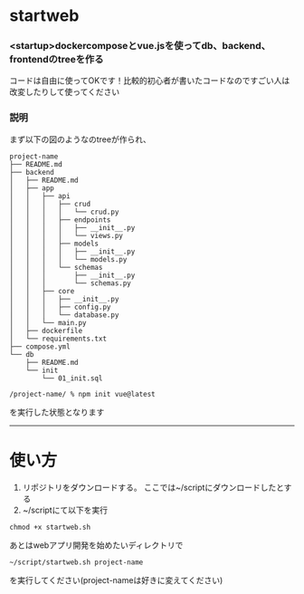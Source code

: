 # startweb
### &lt;startup>dockercomposeとvue.jsを使ってdb、backend、frontendのtreeを作る

コードは自由に使ってOKです！比較的初心者が書いたコードなのですごい人は改変したりして使ってください
### 説明
まず以下の図のようなのtreeが作られ、
```
project-name
├── README.md
├── backend
│   ├── README.md
│   ├── app
│   │   ├── api
│   │   │   ├── crud
│   │   │   │   └── crud.py
│   │   │   ├── endpoints
│   │   │   │   ├── __init__.py
│   │   │   │   └── views.py
│   │   │   ├── models
│   │   │   │   ├── __init__.py
│   │   │   │   └── models.py
│   │   │   └── schemas
│   │   │       ├── __init__.py
│   │   │       └── schemas.py
│   │   ├── core
│   │   │   ├── __init__.py
│   │   │   ├── config.py
│   │   │   └── database.py
│   │   └── main.py
│   ├── dockerfile
│   └── requirements.txt
├── compose.yml
└── db
    ├── README.md
    └── init
        └── 01_init.sql
```
```
/project-name/ % npm init vue@latest
```
を実行した状態となります

---
# 使い方
1. リポジトリをダウンロードする。
ここでは~/scriptにダウンロードしたとする
2. ~/scriptにて以下を実行
```
chmod +x startweb.sh
```
あとはwebアプリ開発を始めたいディレクトリで
```
~/script/startweb.sh project-name
```
を実行してください(project-nameは好きに変えてください)
